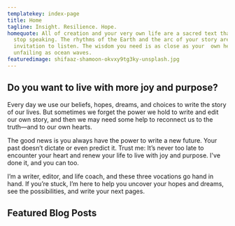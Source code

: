 ```yaml
---
templatekey: index-page
title: Home
tagline: Insight. Resilience. Hope.
homequote: All of creation and your very own life are a sacred text that never
  stop speaking. The rhythms of the Earth and the arc of your story are  an open
  invitation to listen. The wisdom you need is as close as your  own heart, as
  unfailing as ocean waves.
featuredimage: shifaaz-shamoon-okvxy9tg3ky-unsplash.jpg
---
```

## Do you want to live with more joy and purpose?

Every day we use our beliefs, hopes, dreams, and choices to write the story of our lives. But sometimes we forget the power we hold to write and edit our own story, and then we may need some help to reconnect us to the truth—and to our own hearts. 

The good news is you always have the power to write a new future. Your past doesn’t dictate or even predict it. Trust me: It’s never too late to encounter your heart and renew your life to live with joy and purpose. I've done it, and you can too.

I’m a writer, editor, and life coach, and these three vocations go hand in hand. If you’re stuck, I’m here to help you uncover your hopes and dreams, see the possibilities, and write your next pages.

## Featured Blog Posts

<post-grid featured="true" count="3"></post-grid>